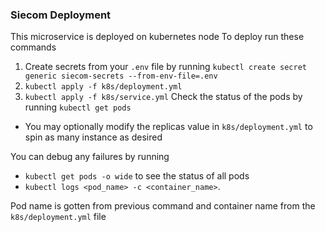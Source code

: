 ### Siecom Deployment 
This microservice is deployed on kubernetes node
To deploy run these commands
1. Create secrets from your `.env` file by running `kubectl create secret generic siecom-secrets --from-env-file=.env`
2. `kubectl apply -f k8s/deployment.yml`
3. `kubectl apply -f k8s/service.yml`
Check the status of the pods by running `kubectl get pods`
* You may optionally modify the replicas value in `k8s/deployment.yml` to spin as many instance as desired

You can debug any failures by running 
* `kubectl get pods -o wide` to see the status of all pods
* `kubectl logs <pod_name> -c <container_name>`. 

Pod name is gotten from previous command and container name from the `k8s/deployment.yml` file
